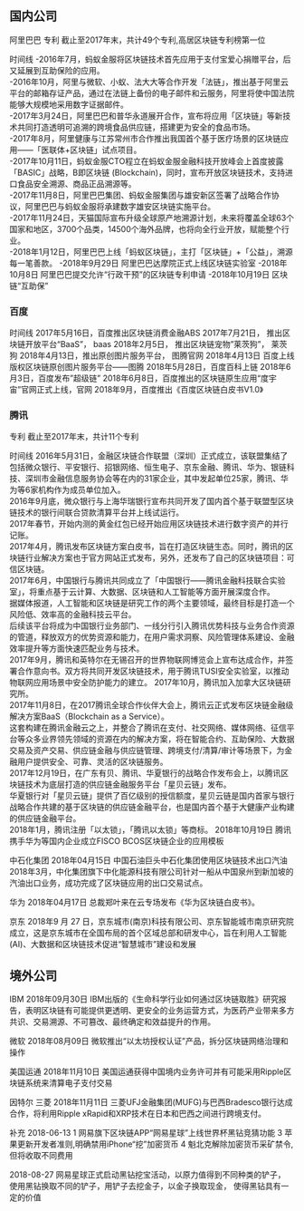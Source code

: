 
## 国内公司
阿里巴巴
专利 截止至2017年末，共计49个专利,高居区块链专利榜第一位

时间线 
-2016年7月，蚂蚁金服将区块链技术首先应用于支付宝爱心捐赠平台，后又延展到互助保险的应用。  
-2016年10月，阿里与微软、小蚁、法大大等合作开发「法链」，推出基于阿里云平台的邮箱存证产品，通过在法链上备份的电子邮件和云服务，阿里将使中国法院能够大规模地采用数字证据邮件。  
-2017年3月24日，阿里巴巴和普华永道展开合作，宣布将应用「区块链」等新技术共同打造透明可追溯的跨境食品供应链，搭建更为安全的食品市场。  
-2017年8月，阿里健康与江苏常州市合作推出我国首个基于医疗场景的区块链应用——「医联体+区块链」试点项目。  
-2017年10月11日，蚂蚁金服CTO程立在蚂蚁金服金融科技开放峰会上首度披露「BASIC」战略，B即区块链 (Blockchain)，同时，宣布开放区块链技术，支持进口食品安全溯源、商品正品溯源等。  
-2017年11月8日，阿里巴巴集团、蚂蚁金服集团与雄安新区签署了战略合作协议，阿里巴巴与蚂蚁金服将承建数字雄安区块链实施平台。  
-2017年11月24日，天猫国际宣布升级全球原产地溯源计划，未来将覆盖全球63个国家和地区，3700个品类，14500个海外品牌，也将向全行业开放，赋能整个行业。  
-2018年1月12日，阿里巴巴上线「蚂蚁区块链」，主打「区块链」+「公益」，溯源每一笔善款。
-2018年9月29日 阿里巴巴达摩院正式上线区块链实验室
-2018年10月8日 阿里巴巴提交允许“行政干预”的区块链专利申请
-2018年10月19日 区块链“互助保”

### 百度
时间线
2017年5月16日，百度推出区块链消费金融ABS 
2017年7月21日， 推出区块链开放平台“BaaS”， baas 
2018年2月5日， 推出区块链宠物”莱茨狗”， 莱茨狗 
2018年4月13日，推出原创图片服务平台， 图腾官网 
2018年4月13日 百度上线版权区块链原创图片服务平台——图腾 
2018年5月28日，百度百科上链 
2018年6月3日，百度发布”超级链” 
2018年6月8日，百度推出的区块链原生应用“度宇宙”官网正式上线，官网 
2018年9月，百度推出《百度区块链白皮书V1.0》

### 腾讯
专利 截止至2017年末，共计11个专利

时间线
2016年5月31日，金融区块链合作联盟（深圳）正式成立，该联盟集结了包括微众银行、平安银行、招银网络、恒生电子、京东金融、腾讯、华为、银链科技、深圳市金融信息服务协会等在内的31家企业，其中发起单位25家，腾讯、华为等6家机构作为成员单位加入。  
2016年9月底，微众银行与上海华瑞银行宣布共同开发了国内首个基于联盟型区块链技术的银行间联合贷款清算平台并上线试运行。  
2017年春节，开始内测的黄金红包已经开始应用区块链技术进行数字资产的并行记账。  
2017年4月，腾讯发布区块链方案白皮书，旨在打造区块链生态。同时，腾讯的区块链行业解决方案也于官方网站正式发布，另外，还发布了自己的区块链项目：可信区块链。  
2017年6月，中国银行与腾讯共同成立了「中国银行——腾讯金融科技联合实验室」，将重点基于云计算、大数据、区块链和人工智能等方面开展深度合作。  
据媒体报道，人工智能和区块链是研究工作的两个主要领域，最终目标是打造一个风险低、效率高的金融科技云平台。  
后续该平台将成为中国银行业务部门、一线分行引入腾讯优势科技与业务合作资源的管道，释放双方的优势资源和能力，在用户需求洞察、风险管理体系建设、金融效率提升等方面快速匹配业务与技术。  
2017年9月，腾讯和英特尔在无锡召开的世界物联网博览会上宣布达成合作，并签署合作意向书。双方将共同开发区块链技术，用于腾讯TUSI安全实验室，以推动物联网应用场景中安全防护能力的建立。  2017年10月，腾讯加入加拿大区块链研究所。  
2017年11月8日，在2017腾讯全球合作伙伴大会上，腾讯云正式发布区块链金融级解决方案BaaS（Blockchain as a Service）。  
这套构建在腾讯金融云之上，并整合了腾讯在支付、社交网络、媒体网络、征信平台等众多业界领先领域的资源在内的解决方案，将在智能合约、互助保险、大数据交易及资产交易、供应链金融与供应链管理、跨境支付/清算/审计等场景下，为金融用户提供安全、可靠、灵活的区块链服务。  
2017年12月19日，在广东有贝、腾讯、华夏银行的战略合作发布会上，以腾讯区块链技术为底层打造的供应链金融服务平台「星贝云链」发布。  
华夏银行对「星贝云链」提供了百亿级别的授信额度，星贝云链是国内首家与银行战略合作共建的基于区块链的供应链金融平台，也是国内首个基于大健康产业构建的供应链金融平台。  
2018年1月，腾讯注册「以太锁」，「腾讯以太锁」等商标。
2018年10月19日 腾讯携手华为等国内企业成立FISCO BCOS区块链企业的应用模板

中石化集团
2018年04月15日 中国石油巨头中石化集团使用区块链技术出口汽油
2018年3月，中化集团旗下中化能源科技有限公司针对一船从中国泉州到新加坡的汽油出口业务，成功完成了区块链应用的出口交易试点。

华为
2018年04月17日  总裁郑叶来在云专场发布《华为区块链白皮书》。

京东
2018年9 月 27 日，京东城市(南京)科技有限公司、京东智能城市南京研究院成立，这是京东城市在全国布局的首个区域总部和研发中心，旨在利用人工智能(AI)、大数据和区块链技术促进“智慧城市”建设和发展

## 境外公司
IBM
2018年09月30日 IBM出版的《生命科学行业如何通过区块链取胜》研究报告，表明区块链有可能提供更透明、更安全的业务运营方式，为医药产业带来多方共识、交易溯源、不可篡改、最终确定和效益提升的作用。

微软
2018年08月09日 微软推出“以太坊授权认证”产品，拆分区块链网络治理和操作

美国运通
2018年11月10日 美国运通获得中国境内业务许可并有可能采用Ripple区块链系统来清算电子支付交易

因特尔
三菱
2018年11月11日 三菱UFJ金融集团(MUFG)与巴西Bradesco银行达成合作，将利用Ripple xRapid和XRP技术在日本和巴西之间进行跨境支付。


补充
2018-06-13
1 网易旗下区块链APP“网易星球”上线世界杯黑钻竞猜功能
3 苹果更新开发者准则,明确禁用iPhone“挖”加密货币
4 魁北克解除加密货币采矿禁令,但将收取不同费用

2018-08-27
网易星球正式启动黑钻挖宝活动，以原力值得到不同种类的铲子，
使用黑钻换取不同的铲子，用铲子去挖金子，以金子换取现金，
使得黑钻具有一定的价值
